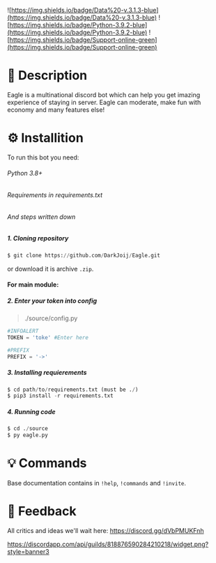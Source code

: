 ![https://img.shields.io/badge/Data%20-v.3.1.3-blue](https://img.shields.io/badge/Data%20-v.3.1.3-blue) ![https://img.shields.io/badge/Python-3.9.2-blue](https://img.shields.io/badge/Python-3.9.2-blue) ![https://img.shields.io/badge/Support-online-green](https://img.shields.io/badge/Support-online-green)

# 🦅 Description
Eagle is a multinational discord bot which can help you get imazing experience of staying in server. Eagle can moderate, make fun with economy and many features else!

# ⚙️ Installition
To run this bot you need:
###### Python 3.8+
###### Requirements in requirements.txt
###### And steps written down
##### 1. Cloning repository
```py
$ git clone https://github.com/DarkJoij/Eagle.git
```
or download it is archive `.zip`.

#### For main module:
##### 2. Enter your token into config
> ./source/config.py
```py
#INFOALERT
TOKEN = 'toke' #Enter here

#PREFIX
PREFIX = '->'
```

##### 3. Installing requierements
```py
$ cd path/to/requirements.txt (must be ./)
$ pip3 install -r requirements.txt
```

##### 4. Running code
```py
$ cd ./source
$ py eagle.py
```

# 💡 Commands
Base documentation contains in `!help`, `!commands` and `!invite`.

# 🔄 Feedback 
All critics and ideas we'll wait here: https://discord.gg/dVbPMUKFnh

https://discordapp.com/api/guilds/818876590284210218/widget.png?style=banner3
